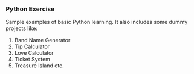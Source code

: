 ### Python Exercise

Sample examples of basic Python learning. It also includes some dummy projects like:

1. Band Name Generator
2. Tip Calculator
3. Love Calculator 
4. Ticket System 
5. Treasure Island etc.
